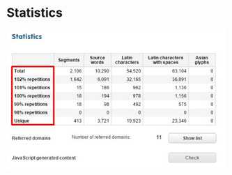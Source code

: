 # Statistics

![Discovery statistics](/img/discovery-statistics.png)

<body>
    <link rel="stylesheet" href="https://maxcdn.bootstrapcdn.com/bootstrap/3.3.2/css/bootstrap.min.css">
    <link rel="stylesheet" href="https://maxcdn.bootstrapcdn.com/bootstrap/3.3.2/css/bootstrap-theme.min.css">
    <script src="https://code.jquery.com/jquery-1.11.2.min.js"></script>
    <script src="https://maxcdn.bootstrapcdn.com/bootstrap/3.3.2/js/bootstrap.min.js"></script>
    <script>
        function on100() {
            $(".one").css("background-color", "yellow");
            $(".two").css("background-color", "LightGreen");
            $(".three").css("background-color", "LightBlue");
            $(".four").css("background-color", "LightGrey");
            $(".five").css("background-color", "pink");
        }

        function off100() {
            $(".one").css("background-color", "white");
            $(".two").css("background-color", "white");
            $(".three").css("background-color", "white");
            $(".four").css("background-color", "white");
            $(".five").css("background-color", "white");
        }

        function on99() {
            $(".one99").css("background-color", "yellow");
            $(".two99").css("background-color", "LightGreen");
            $(".three99").css("background-color", "LightBlue");
            $(".four99").css("background-color", "LightGrey");
            $(".five99").css("background-color", "pink");
        }

        function off99() {
            $(".one99").css("background-color", "white");
            $(".two99").css("background-color", "white");
            $(".three99").css("background-color", "white");
            $(".four99").css("background-color", "white");
            $(".five99").css("background-color", "white");
        }

        function on98() {
            $(".one98").css("background-color", "yellow");
            $(".two98").css("background-color", "LightGreen");
            $(".three98").css("background-color", "LightBlue");
            $(".four98").css("background-color", "LightGrey");
            $(".five98").css("background-color", "pink");
        }

        function off98() {
            $(".one98").css("background-color", "white");
            $(".two98").css("background-color", "white");
            $(".three98").css("background-color", "white");
            $(".four98").css("background-color", "white");
            $(".five98").css("background-color", "white");
        }
    </script>
    <style type="text/css">
        .ui-field {
            font-weight: bold;
        }
        
        .ui-value {
            font-style: italic;
        }
        
        .ui-button {
            font-weight: bold;
        }
        
        .pad {
            padding: 3px;
        }
    </style>

    <body class="container">
        <h1 translate="no"><center>Lesson 101 - Understanding Statistics</center></h1>
        <p translate="no">To understand the way statistics work in Easyling, we have to start with the most important fact: in our application, the largest unit of measurement is a <b>block</b>, which is usually represented by a <b>&lt;p&gt;</b> or a <b>&lt;div&gt;</b>. Blocks break down to segments, segments to words, words to letters. Since Easyling deals exclusively with content in webpages, HTML tags also play an important part in weighing the repetitions.</p>
        <p translate="no">It is also important to note that the statistics in Easyling are different degrees of repetitions. The website's content is repetitioned agaist itself, simulating a translation process, not unlike the Homogeneity feature in MemoQ.</p>
        <p translate="no">With that in mind, here is a breakdown of the percentages in our Statistics. You can find these explanations if you hover your mouse over each repetition row:</p>
        <center><img src="/4.png"></center>
        <h3 translate="no">102% - Strong contextual repetitions</h3>
        <p translate="no">These are block repetitions. Every segment in the block is a 101% repetition, and all the tags are identical. We do not charge for these repetitions and they are propagated automatically within the project.</p>
        <h3 translate="no">101% - Contextual repetitions</h3>
        <p translate="no">These repetitions are comparable to the 101% repetitions in MemoQ, or Context Matches in SDL Trados Studio. Both tags in the segment, and contexts (segments immediately before and after) repetition.</p>
        <h3 translate="no">100% - Regular repetitions</h3>
        <p translate="no">This one is straightforward, and comparable to the Repetitions count in MemoQ or Trados. The segment is repeated exactly, including all tags.</p>
        <h3 translate="no">99% - Strong fuzzy repetitions</h3>
        <p translate="no">In this case, a repetition is found after few transformations on the segment before comparing: tags from the ends are stripped out, words lowercased, numbers ignored.</p>
        <h3 translate="no">98% - Weak fuzzy repetitions</h3>
        <p translate="no">Here, all tags are stripped out, not just the ones in the end; words lowercased, numbers ignored.</p>
        <hr>
        <p translate="no">Hover your mouse over the matches to see the differences highlighted.</p>
        <table border="1">
            <thead>
                <tr>
                    <th class="pad" translate="no">Original</th>
                    <th class="pad" translate="no">Repetition</th>
                    <th class="pad" translate="no">Explanation</th>
                </tr>
            </thead>
            <tbody>

                <tr>
                    <td class="pad" onmouseover="$('.102 span').css('background-color', 'yellow')" onmouseout="$('.102 span').css('background-color', 'white')">
                        <div class="102 src"><span>The <b>quick, brown</b> <a href="http://en.wikipedia.org/wiki/Fox">fox</a> jumps over the lazy dog. The dog gets really angry, and chases away the fox. The fox regrets the whole thing and quits jumping, <i>leading</i> to its ultimate demise. The dog lives happily ever after. The End of story 1.</span></div>
                    </td>
                    <td class="pad" onmouseover="$('.102 span').css('background-color', 'yellow')" onmouseout="$('.102 span').css('background-color', 'white')">
                        <div class="102 tar"><span>The <b>quick, brown</b> <a href="http://en.wikipedia.org/wiki/Fox">fox</a> jumps over the lazy dog. The dog gets really angry, and chases away the fox. The fox regrets the whole thing and quits jumping, <i>leading</i> to its ultimate demise. The dog lives happily ever after. The End of story 1.</span></div>
                    </td>
                    <td class="pad" translate="no">102% match. They are completely identical.</td>
                </tr>

                <tr>
                    <td class="pad" onmouseover="$('.101').css('background-color', 'yellow'); $('.not101').css('background-color', 'LightGreen');" onmouseout="$('.101').css('background-color', 'white'); $('.not101').css('background-color', 'white');">
                        <div class="src"><span class="101">The <b>quick, brown</b> <a href="http://en.wikipedia.org/wiki/Fox">fox</a> jumps over the lazy dog. The dog gets really angry, and chases away the fox. The fox regrets the whole thing and quits jumping, <i>leading</i> to its ultimate demise. The dog lives happily ever after. The End of story 1.</span></div>
                    </td>
                    <td class="pad" onmouseover="$('.101').css('background-color', 'yellow'); $('.not101').css('background-color', 'LightGreen');" onmouseout="$('.101').css('background-color', 'white'); $('.not101').css('background-color', 'white');">
                        <div class="tar"><span class="101">The <b>quick, brown</b> <a href="http://en.wikipedia.org/wiki/Fox">fox</a> jumps over the lazy dog. The dog gets really angry, and chases away the fox. The fox regrets the whole thing and quits jumping, <i>leading</i> to its ultimate demise. The dog lives happily ever after. The End of story 1.</span> <span class="not101">Not!</span></div>
                    </td>
                    <td class="pad" translate="no">101%, 5 repetitions. By adding another segment to the block, the first 5 sentences become 101% repetitions, but the last one is unique, therefore it is not a 102% match.</td>
                </tr>

                <tr>
                    <td class="pad" onmouseover="on100();" onmouseout="off100();"><span class="one">The <b>quick, brown</b> <a href="http://en.wikipedia.org/wiki/Fox">fox</a> jumps over the lazy doge.</span> <span class="two">The doge gets really angry, and chases away the fox.</span> <span class="three">The foxe regrets the whole thing and quits jumping, <i>leading</i> to its ultimate demise.</span> <span class="four">The doge lives happily ever after.</span> <span class="five">The End of story 2.</span></td>
                    <td class="pad" onmouseover="on100();" onmouseout="off100();"><span class="five">The End of story 2.</span> <span class="four">The doge lives happily ever after.</span> <span class="three">The foxe regrets the whole thing and quits jumping, <i>leading</i> to its ultimate demise.</span> <span class="two">The doge gets really angry, and chases away the fox.</span> <span class="one">The <b>quick, brown</b> <a href="http://en.wikipedia.org/wiki/Fox">fox</a> jumps over the lazy doge.</span></td>
                    <td class="pad" translate="no">100%, 5 repetitions. The contents are the same, but the order is reversed, thefore they are not 101 matches anymore.</td>
                </tr>

                <tr>
                    <td class="pad" onmouseover="on99();" onmouseout="off99();"><span class="one99">The <b>quick, brown</b> <a href="http://en.wikipedia.org/wiki/Fox">fox</a> jumps over the lazy doge.</span> <span class="two99">The doge gets really angry, and chases away the fox.</span> <span class="three99">The foxe regrets the whole thing and quits jumping, <i>leading</i> to its ultimate demise.</span> <span class="four99">The doge lives happily ever after.</span> <span class="five99">The End of story 3.</span></td>
                    <td class="pad" onmouseover="on99();" onmouseout="off99();"><span class="five99">The End of story 4.</span> <span class="four99">The DOGE lives happily ever after.</span> <span class="three99">The foxe regrets the whole thing and quits jumping, <i>leading</i> to its ultimate demise.&lt;br/&gt;<br/></span> <span class="two99">The doge gets really angry, and chases away the FOX.</span> <span class="one99">The <b>quick, brown</b> <a href="http://en.wikipedia.org/wiki/Fox">fox</a> JUMPS over the lazy doge.</span></td>
                    <td class="pad" translate="no">99%, 5 repetitions. Aside from the reversed order, some words are in a different case, and one segment even has a tag at the end (&lt;br/&gt;) which is not found in the source.</td>
                </tr>


                <tr>
                    <td class="pad" onmouseover="on98();" onmouseout="off98();"><span class="one98">The <b>quick, brown</b> <a href="http://en.wikipedia.org/wiki/Fox">fox</a> jumps over the lazy doge.</span> <span class="two98">The doge gets really angry, and chases away the fox.</span> <span class="three98">The foxe regrets the whole thing and quits jumping, <i>leading</i> to its ultimate demise.</span> <span class="four98">The doge lives happily ever after.</span> <span class="five98">The End of story 3.</span></td>
                    <td class="pad" onmouseover="on98();" onmouseout="off98();"><span class="five98">The <u>End</u> Of Story 4.</span> <span class="four98">The DOGE lives <u>happily</u> ever after.</span> <span class="three98">The foxe regrets the whole thing and quits jumping, <b>leading</b> to its ultimate demise.&lt;br/&gt;<br/></span> <span class="two98">The doge gets <b>Really Angry</b>, and chases away the FOX.</span> <span class="one98">The <i>quick, brown</i> <a href="http://en.wikipedia.org/wiki/Fox">fox</a> JUMPS over the lazy doge.</span></td>
                    <td class="pad" translate="no">98%, 5 repetitions. Many tags are changed and/or inserted, and more words are in different cases now.</td>
                </tr>

            </tbody>
        </table>
        <br/><br/>
    </body>
